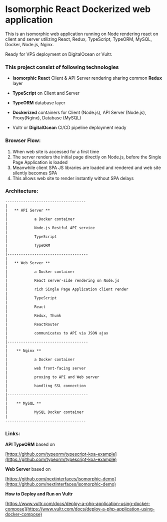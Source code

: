 # Isomorphic React Dockerized web application

This is an isomorphic web application running on Node rendering react on client and server utilizing React, Redux, TypeScript, TypeORM, MySQL, Docker, Node.js,  Nginx. 

Ready for VPS deployment on DigitalOcean or Vultr.

### This project consist of following technologies

* **Isomorphic React** Client & API Server rendering sharing common **Redux** layer

* **TypeScript** on Client and Server

* **TypeORM** database layer

* **Dockerized** containers for Client (Node.js), API Server (Node.js), Proxy(Nginx), Database (MySQL)

* Vultr or **DigitalOcean** CI/CD pipeline deployment ready 
 

### Browser Flow:

 1. When web site is accessed for a first time
 2. The server renders the initial page directly on Node.js, before the Single Page Application is loaded
 3. Meanwhile client SPA JS libraries are loaded and rendered and web site silently becomes SPA
 4. This allows web site to render instantly without SPA delays

### Architecture:

```
------------------------------------
|
|	** API Server **
|	
|            a Docker container
|        
|            Node.js Restful API service
|        
|            TypeScript
|
|            TypeORM
|
|------------------------------------
|  
|	** Web Server **
|	
|            a Docker container
|        
|            React server-side rendering on Node.js
|        
|            rich Single Page Application client render
|        
|            TypeScript
|
|            React
|
|            Redux, Thunk
|
|            ReactRouter
|
|            communicates to API via JSON ajax
|
|------------------------------------
|        
|    ** Nginx **
|    
|            a Docker container
|
|            web front-facing server
|		 
|            proxing to API and Web server
|       
|            handling SSL connection
|
|------------------------------------
|
|    ** MySQL **
|    
|            MySQL Docker container
|
------------------------------------
```


### Links:

**API TypeORM** based on 

[https://github.com/typeorm/typescript-koa-example](https://github.com/typeorm/typescript-koa-example)
    
**Web Server** based on 

[https://github.com/nextinterfaces/isomorphic-demo](https://github.com/nextinterfaces/isomorphic-demo)

**How to Deploy and Run on Vultr**

[https://www.vultr.com/docs/deploy-a-php-application-using-docker-compose](https://www.vultr.com/docs/deploy-a-php-application-using-docker-compose)
